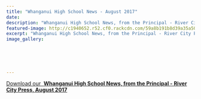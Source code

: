 ```yaml
---
title: "Whanganui High School News - August 2017"
date: 
description: "Whanganui High School News, from the Principal - River City Press, August 2017..."
featured-image: http://c1940652.r52.cf0.rackcdn.com/59a8b191b8d39a35a50004e4/Website-crest-used-August-2017.jpg
excerpt: "Whanganui High School News, from the Principal - River City Press, August 2017."
image_gallery:
    
    
    
    
    
---
```


<p><a href="http://c1940652.r52.cf0.rackcdn.com/59a8b030b8d39a35a50004e2/RCP-August,-2017.pdf">Download our &nbsp;<strong>Whanganui High School News, from the Principal - River City Press, August 2017</strong></a></p>

